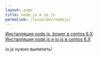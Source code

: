 ```yaml
---
layout: page
title: node.js и io.js
permalink: /linux/dev/nodejs/
---
```



<a href="/linux/dev/nodejs/iojs/nodejs/">Инсталляция node.js, bower в centos 6.X</a>  
<a href="/linux/dev/nodejs/iojs/">Инсталляция node.js и io.js в centos 6.X</a>


io.js нужно выпилить!
